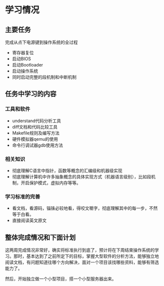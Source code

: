 # 学习情况

## 主要任务

完成从点下电源键到操作系统的全过程

- 寄存器复位
- 启动BIOS
- 启动Bootloader
- 启动操作系统
- 同时启动完整的段机制和中断机制

## 任务中学习的内容

### 工具和软件

- understand代码分析工具
- diff文档和代码比较工具
- Makefile规则及编写方法
- 硬件模拟器qemu的使用
- 命令行调试器gdb使用方法

### 相关知识

- 彻底理解C语言中指针，函数等概念的汇编级和机器级实现
- 彻底理解计算机中许多抽象概念的具体实现方式（机器语言级别），比如段机制，开启保护模式，虚拟内存等等。

### 学习标准的完善

- 看文档，看源码，锱铢必较地看，得咬文嚼字，彻底理解其中的每一步，不然等于白看。
- 直接阅读英文原文

## 整体完成情况和下面计划

这两周完成情况非常好，确实将标准执行到底了，预计将在下周结束操作系统的学习。那时，基本达到了之前所定下的目标，掌握大型软件的分析方法，能够独立地阅读文档，有问题知道往哪个方向解决，面对一个项目该找哪些资料，能够有筛选能力了。

然后，开始独立做一个小型项目，搭一个小型服务器出来。
